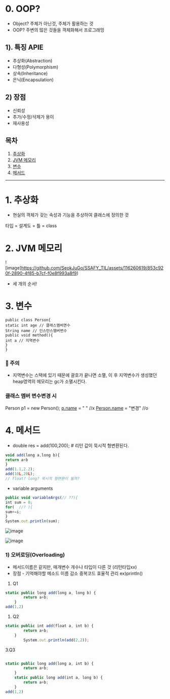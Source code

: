 # 0. OOP?
- Object? 주체가 아닌것, 주체가 활용하는 것
- OOP? 주변의 많은 것들을 객체화해서 프로그래밍

## 1). 특징 APIE

- 추상화(Abstraction)
- 다형성(Polymorphism)
- 상속(Inheritance)
- 은닉(Encapsulation)

## 2) 장점

- 신뢰성
- 추가/수정/삭제가 용이
- 재사용성

## 목차

1. [추상화](#1-추상화)
2. [JVM 메모리](#2-jvm-메모리)
3. [변수](#3-변수)
4. [메서드](#4-메서드)

---

# 1. 추상화

- 현실의 객체가 갖는 속성과 기능을 추상하여 클래스에 정의한 것

타입 = 설계도 = 틀 = class

# 2. JVM 메모리

![image]https://github.com/SeokJuGo/SSAFY_TIL/assets/116260619/853c920f-2890-4f85-b7cf-f0e8f993a8f9)

- 세 개의 순서!

# 3. 변수

```
public class Person{
static int age // 클래스멤버면수
String name // 인스턴스멤버변수
public void method(){
int a // 지역변수
}
}

```

### 📣 주의

- 지역변수는 스택에 있기 때문에 괄호가 끝나면 소멸, 이 후 지역변수가 생성했던 heap영역의 메모리는 gc가 소멸시킨다.

### 클래스 멤버 변수변경 시

Person p1 = new Person();
[p.name](http://p.name/) = " " //x
[Person.name](http://person.name/) = "변경" //o

# 4. 메서드

- double res = add(100,200); # 리턴 값이 묵시적 형변환된다.

```jsx
void add(long a,long b){
return a+b
}
add(1.1,2.2);
add(10L,20L);
// float? long? 묵시적 형변환이 될까?
```

- variable arguments

```jsx
public void variableArgs(// ??){
int sum = 0;
for(  //? ){
sum+=i;
}
System.out.println(sum);
```

![image](https://github.com/SeokJuGo/SSAFY_TIL/assets/116260619/3ad2110b-dccb-4ab8-82ea-20ce28c08334)

![image](https://github.com/SeokJuGo/SSAFY_TIL/assets/116260619/9fd5443e-6c08-4cb6-96ce-f2abb1f145c8)

### 1) 오버로딩(Overloading)

- 메서드이름은 같지만, 매개변수 개수나 타입이 다른 것 (리턴타입xx)
- 장점 - 기억해야할 메소드 이름 감소 중복코드 효율적 관리 ex)println()
1. Q1

```jsx
static public long add(long a, long b) {
		return a+b;
	}
add(1,2)
```

1. Q2

```jsx
static public int add(float a, int b) {
		return a+b;
	}
		System.out.println(add(2,2));

```

3.Q3

```jsx

static public long add(long a, int b) {
		return a+b;
	}
	static public long add(int a, long b) {
		return a+b;
	}
add(1,2)
```
